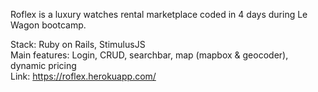 Roflex is a luxury watches rental marketplace coded in 4 days during Le Wagon bootcamp.

Stack: Ruby on Rails, StimulusJS<br>
Main features: Login, CRUD, searchbar, map (mapbox & geocoder), dynamic pricing<br>
Link: https://roflex.herokuapp.com/

